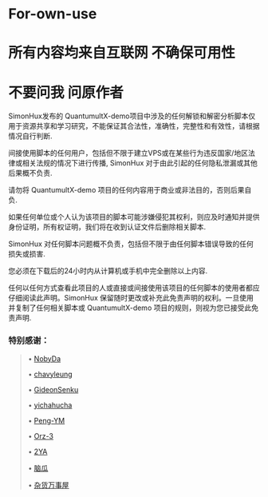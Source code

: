 # For-own-use

# 所有内容均来自互联网 不确保可用性

# 不要问我 问原作者

SimonHux发布的
QuantumultX-demo项目中涉及的任何解锁和解密分析脚本仅用于资源共享和学习研究，不能保证其合法性，准确性，完整性和有效性，请根据情况自行判断.

间接使用脚本的任何用户，包括但不限于建立VPS或在某些行为违反国家/地区法律或相关法规的情况下进行传播, SimonHux 对于由此引起的任何隐私泄漏或其他后果概不负责.

请勿将
QuantumultX-demo 项目的任何内容用于商业或非法目的，否则后果自负.

如果任何单位或个人认为该项目的脚本可能涉嫌侵犯其权利，则应及时通知并提供身份证明，所有权证明，我们将在收到认证文件后删除相关脚本.

SimonHux 对任何脚本问题概不负责，包括但不限于由任何脚本错误导致的任何损失或损害.

您必须在下载后的24小时内从计算机或手机中完全删除以上内容.

任何以任何方式查看此项目的人或直接或间接使用该项目的任何脚本的使用者都应仔细阅读此声明。SimonHux 保留随时更改或补充此免责声明的权利。一旦使用并复制了任何相关脚本或
QuantumultX-demo 项目的规则，则视为您已接受此免责声明.

### 特别感谢：
>• [NobyDa](https://github.com/NobyDa/Script/tree/master)
>
>• [chavyleung](https://github.com/chavyleung/scripts)
>
>• [GideonSenku](https://github.com/GideonSenku/Scriptable)
>
>• [yichahucha](https://github.com/yichahucha/surge/tree/master)
>
>• [Peng-YM](https://github.com/Peng-YM/QuanX)
>
>• [Orz-3](https://github.com/Orz-3/mini)
>
>• [2YA](https://github.com/dompling/Scriptable)
>
>• [脑瓜](https://github.com/anker1209/Scriptable)
>
>• [杂货万事屋](https://github.com/Enjoyee/Scriptable)

